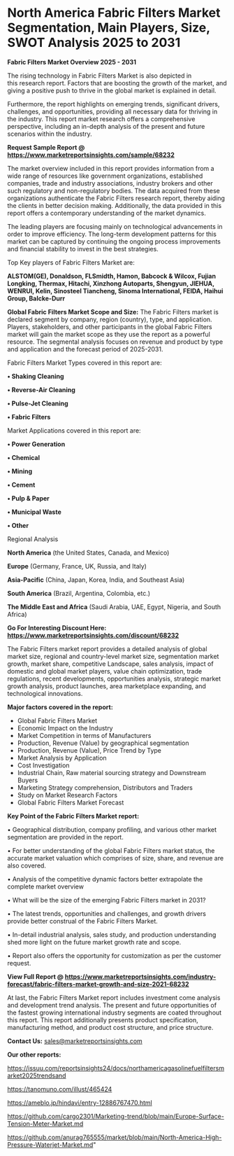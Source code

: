 # North America Fabric Filters Market Segmentation, Main Players, Size, SWOT Analysis 2025 to 2031

<Strong> Fabric Filters Market Overview 2025 - 2031</strong>

The rising technology in Fabric Filters Market is also depicted in this research report. Factors that are boosting the growth of the market, and giving a positive push to thrive in the global market is explained in detail.

Furthermore, the report highlights on emerging trends, significant drivers, challenges, and opportunities, providing all necessary data for thriving in the industry. This report market research offers a comprehensive perspective, including an in-depth analysis of the present and future scenarios within the industry.

<strong>Request Sample Report @ <a href=https://www.marketreportsinsights.com/sample/68232>https://www.marketreportsinsights.com/sample/68232</a></strong>

The market overview included in this report provides information from a wide range of resources like government organizations, established companies, trade and industry associations, industry brokers and other such regulatory and non-regulatory bodies. The data acquired from these organizations authenticate the Fabric Filters research report, thereby aiding the clients in better decision making. Additionally, the data provided in this report offers a contemporary understanding of the market dynamics.

The leading players are focusing mainly on technological advancements in order to improve efficiency. The long-term development patterns for this market can be captured by continuing the ongoing process improvements and financial stability to invest in the best strategies.

Top Key players of Fabric Filters Market are:

<strong>ALSTOM(GE), Donaldson, FLSmidth, Hamon, Babcock & Wilcox, Fujian Longking, Thermax, Hitachi, Xinzhong Autoparts, Shengyun, JIEHUA, WENRUI, Kelin, Sinosteel Tiancheng, Sinoma International, FEIDA, Haihui Group, Balcke-Durr</strong>

<strong><b>Global Fabric Filters Market Scope and Size:</b></strong>
The Fabric Filters market is declared segment by company, region (country), type, and application. Players, stakeholders, and other participants in the global Fabric Filters market will gain the market scope as they use the report as a powerful resource. The segmental analysis focuses on revenue and product by type and application and the forecast period of 2025-2031.

Fabric Filters Market Types covered in this report are:

<strong>• Shaking Cleaning

• Reverse-Air Cleaning

• Pulse-Jet Cleaning

• Fabric Filters</strong>

Market Applications covered in this report are:

<strong>• Power Generation

• Chemical

• Mining

• Cement

• Pulp & Paper

• Municipal Waste

• Other</strong> 

Regional Analysis

<strong>North America</strong> (the United States, Canada, and Mexico)

<strong>Europe</strong> (Germany, France, UK, Russia, and Italy)

<strong>Asia-Pacific</strong> (China, Japan, Korea, India, and Southeast Asia)

<strong>South America</strong> (Brazil, Argentina, Colombia, etc.)

<strong>The Middle East and Africa</strong> (Saudi Arabia, UAE, Egypt, Nigeria, and South Africa)

<strong>Go For Interesting Discount Here: <a href=https://www.marketreportsinsights.com/discount/68232>https://www.marketreportsinsights.com/discount/68232</a></strong>

The Fabric Filters market report provides a detailed analysis of global market size, regional and country-level market size, segmentation market growth, market share, competitive Landscape, sales analysis, impact of domestic and global market players, value chain optimization, trade regulations, recent developments, opportunities analysis, strategic market growth analysis, product launches, area marketplace expanding, and technological innovations.

<strong><b>Major factors covered in the report:</b></strong>
<ul>
  <li>Global Fabric Filters Market </li>
  <li>Economic Impact on the Industry</li>
  <li>Market Competition in terms of Manufacturers</li>
  <li>Production, Revenue (Value) by geographical segmentation</li>
  <li>Production, Revenue (Value), Price Trend by Type</li>
  <li>Market Analysis by Application</li>
  <li>Cost Investigation</li>
  <li>Industrial Chain, Raw material sourcing strategy and Downstream Buyers</li>
  <li>Marketing Strategy comprehension, Distributors and Traders</li>
  <li>Study on Market Research Factors</li>
  <li>Global Fabric Filters Market Forecast</li>
</ul>

<strong><b>Key Point of the Fabric Filters Market report:</b></strong>

• Geographical distribution, company profiling, and various other market segmentation are provided in the report.

• For better understanding of the global Fabric Filters market status, the accurate market valuation which comprises of size, share, and revenue are also covered.

• Analysis of the competitive dynamic factors better extrapolate the complete market overview

• What will be the size of the emerging Fabric Filters market in 2031?

• The latest trends, opportunities and challenges, and growth drivers provide better construal of the Fabric Filters Market.

• In-detail industrial analysis, sales study, and production understanding shed more light on the future market growth rate and scope.

• Report also offers the opportunity for customization as per the customer request.

<strong><b>View Full Report @ <a href=https://www.marketreportsinsights.com/industry-forecast/fabric-filters-market-growth-and-size-2021-68232>https://www.marketreportsinsights.com/industry-forecast/fabric-filters-market-growth-and-size-2021-68232</a></b></strong>


At last, the Fabric Filters Market report includes investment come analysis and development trend analysis. The present and future opportunities of the fastest growing international industry segments are coated throughout this report. This report additionally presents product specification, manufacturing method, and product cost structure, and price structure.

<strong>Contact Us:</strong>
sales@marketreportsinsights.com

<strong>Our other reports:</strong>

<a href=https://issuu.com/reportsinsights24/docs/northamericagasolinefuelfiltersmarket2025trendsand>https://issuu.com/reportsinsights24/docs/northamericagasolinefuelfiltersmarket2025trendsand</a>

<a href=https://tanomuno.com/illust/465424>https://tanomuno.com/illust/465424</a>

<a href=https://ameblo.jp/hindavi/entry-12886767470.html>https://ameblo.jp/hindavi/entry-12886767470.html</a>

<a href=https://github.com/cargo2301/Marketing-trend/blob/main/Europe-Surface-Tension-Meter-Market.md>https://github.com/cargo2301/Marketing-trend/blob/main/Europe-Surface-Tension-Meter-Market.md</a>

<a href=https://github.com/anurag765555/market/blob/main/North-America-High-Pressure-Waterjet-Market.md>https://github.com/anurag765555/market/blob/main/North-America-High-Pressure-Waterjet-Market.md</a>"
